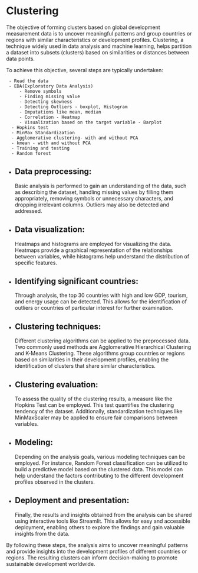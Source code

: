 # Clustering
The objective of forming clusters based on global development measurement data is to uncover meaningful patterns and group countries or regions with similar characteristics or development profiles. Clustering, a technique widely used in data analysis and machine learning, helps partition a dataset into subsets (clusters) based on similarities or distances between data points.

To achieve this objective, several steps are typically undertaken:

     - Read the data
     - EDA(Exploratory Data Analysis)
         - Remove symbols
         - Finding missing value
         - Detecting skewness
         - Detecting Outliers - boxplot, Histogram
         - Imputations like mean, median
         - Correlation - Heatmap
         - Visualization based on the target variable - Barplot
      - Hopkins test
      - MinMax Standardization
      - Agglomerative clustering- with and without PCA
      - kmean - with and without PCA
      - Training and testing 
      - Random forest

- ## Data preprocessing:
  Basic analysis is performed to gain an understanding of the data, such as describing the dataset, handling missing values by filling them appropriately, removing symbols or unnecessary characters, and dropping irrelevant columns. Outliers may also be detected and addressed.

- ## Data visualization:
  Heatmaps and histograms are employed for visualizing the data. Heatmaps provide a graphical representation of the relationships between variables, while histograms help understand the distribution of specific features.

- ## Identifying significant countries:
  Through analysis, the top 30 countries with high and low GDP, tourism, and energy usage can be detected. This allows for the identification of outliers or countries of particular interest for further examination.

- ## Clustering techniques: 
  Different clustering algorithms can be applied to the preprocessed data. Two commonly used methods are Agglomerative Hierarchical Clustering and K-Means Clustering. These algorithms group countries or regions based on similarities in their development profiles, enabling the identification of clusters that share similar characteristics.

- ## Clustering evaluation: 
  To assess the quality of the clustering results, a measure like the Hopkins Test can be employed. This test quantifies the clustering tendency of the dataset. Additionally, standardization techniques like MinMaxScaler may be applied to ensure fair comparisons between variables.

- ## Modeling:
  Depending on the analysis goals, various modeling techniques can be employed. For instance, Random Forest classification can be utilized to build a predictive model based on the clustered data. This model can help understand the factors contributing to the different development profiles observed in the clusters.

- ## Deployment and presentation:
  Finally, the results and insights obtained from the analysis can be shared using interactive tools like Streamlit. This allows for easy and accessible deployment, enabling others to explore the findings and gain valuable insights from the data.

By following these steps, the analysis aims to uncover meaningful patterns and provide insights into the development profiles of different countries or regions. The resulting clusters can inform decision-making to promote sustainable development worldwide.





